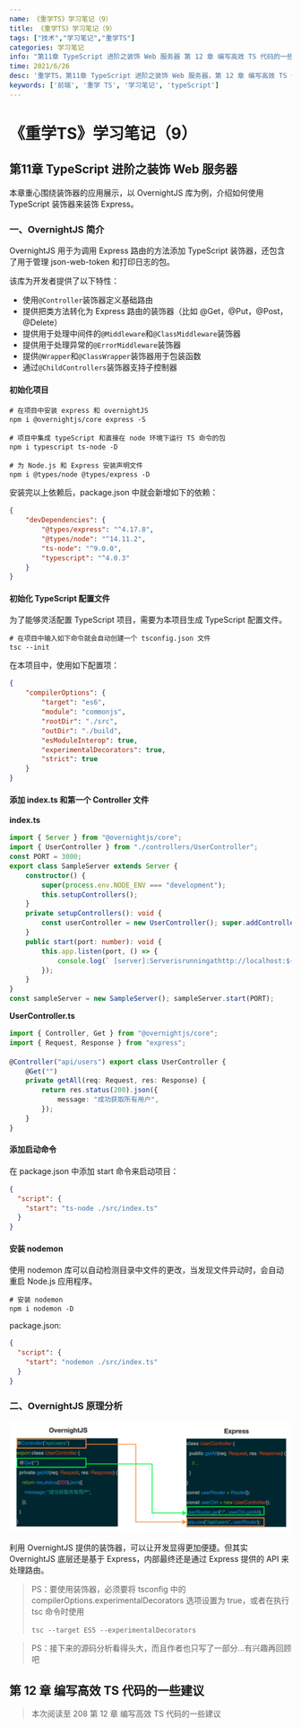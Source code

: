 ```yaml
---
name: 《重学TS》学习笔记（9）
title: 《重学TS》学习笔记（9）
tags: ["技术","学习笔记","重学TS"]
categories: 学习笔记
info: "第11章 TypeScript 进阶之装饰 Web 服务器 第 12 章 编写高效 TS 代码的一些建议"
time: 2021/6/26
desc: '重学TS，第11章 TypeScript 进阶之装饰 Web 服务器，第 12 章 编写高效 TS 代码的一些建议'
keywords: ['前端', '重学 TS', '学习笔记', 'typeScript']
---
```


# 《重学TS》学习笔记（9）

## 第11章 TypeScript 进阶之装饰 Web 服务器

本章重心围绕装饰器的应用展示，以 OvernightJS 库为例，介绍如何使用 TypeScript 装饰器来装饰 Express。

### 一、OvernightJS 简介

OvernightJS 用于为调用 Express 路由的方法添加 TypeScript 装饰器，还包含了用于管理 json-web-token 和打印日志的包。

该库为开发者提供了以下特性：

- 使用`@Controller`装饰器定义基础路由
- 提供把类方法转化为 Express 路由的装饰器（比如 @Get，@Put，@Post，@Delete）
- 提供用于处理中间件的`@Middleware`和`@ClassMiddleware`装饰器
- 提供用于处理异常的`@ErrorMiddleware`装饰器
- 提供`@Wrapper`和`@ClassWrapper`装饰器用于包装函数
- 通过`@ChildControllers`装饰器支持子控制器

#### 初始化项目

```shell
# 在项目中安装 express 和 overnightJS
npm i @overnightjs/core express -S

# 项目中集成 typeScript 和直接在 node 环境下运行 TS 命令的包
npm i typescript ts-node -D

# 为 Node.js 和 Express 安装声明文件
npm i @types/node @types/express -D
```

安装完以上依赖后，package.json 中就会新增如下的依赖：

```json
{
    "devDependencies": {
        "@types/express": "^4.17.8",
      	"@types/node": "^14.11.2",
      	"ts-node": "^9.0.0",
      	"typescript": "^4.0.3"
    }
}
```

#### 初始化 TypeScript 配置文件

为了能够灵活配置 TypeScript 项目，需要为本项目生成 TypeScript 配置文件。

```shell
# 在项目中输入如下命令就会自动创建一个 tsconfig.json 文件
tsc --init
```

在本项目中，使用如下配置项：

```json
{
    "compilerOptions": {
        "target": "es6",
        "module": "commonjs",
      	"rootDir": "./src",
        "outDir": "./build",
      	"esModuleInterop": true,
      	"experimentalDecorators": true,
      	"strict": true
    }
}
```

#### 添加 index.ts 和第一个 Controller 文件

**index.ts**

```typescript
import { Server } from "@overnightjs/core";
import { UserController } from "./controllers/UserController";
const PORT = 3000;
export class SampleServer extends Server {
    constructor() {
        super(process.env.NODE_ENV === "development");
        this.setupControllers();
    }
    private setupControllers(): void {
        const userController = new UserController(); super.addControllers([userController]);
    }
    public start(port: number): void {
        this.app.listen(port, () => {
            console.log(` [server]:Serverisrunningathttp://localhost:${PORT}`);
        });
    }
}
const sampleServer = new SampleServer(); sampleServer.start(PORT);
```

**UserController.ts**

```typescript
import { Controller, Get } from "@overnightjs/core";
import { Request, Response } from "express";

@Controller("api/users") export class UserController {
    @Get("")
    private getAll(req: Request, res: Response) {
        return res.status(200).json({
            message: "成功获取所有用户",
        });
    }
}
```

#### 添加启动命令

在 package.json 中添加 start 命令来启动项目：

```json
{
  "script": {
    "start": "ts-node ./src/index.ts"
  }
}
```

#### 安装 nodemon

使用 nodemon 库可以自动检测目录中文件的更改，当发现文件异动时，会自动重启 Node.js 应用程序。

```shell
# 安装 nodemon
npm i nodemon -D
```

package.json:

```json
{
  "script": {
    "start": "nodemon ./src/index.ts"
  }
}
```

### 二、OvernightJS 原理分析

![11-2-1.png](./images/11-2-1.png)

利用 OvernightJS 提供的装饰器，可以让开发显得更加便捷。但其实 OvernightJS 底层还是基于 Express，内部最终还是通过 Express 提供的 API 来处理路由。

> PS：要使用装饰器，必须要将 tsconfig 中的 compilerOptions.experimentalDecorators 选项设置为 true，或者在执行 tsc 命令时使用
>
> `tsc --target ES5 --experimentalDecorators`



> PS：接下来的源码分析看得头大，而且作者也只写了一部分...有兴趣再回顾吧

## 第 12 章 编写高效 TS 代码的一些建议













> 本次阅读至 208 第 12 章 编写高效 TS 代码的一些建议